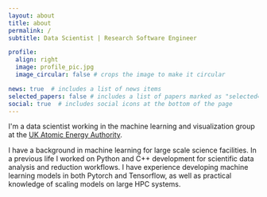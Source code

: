 ```yaml
---
layout: about
title: about
permalink: /
subtitle: Data Scientist | Research Software Engineer

profile:
  align: right
  image: profile_pic.jpg
  image_circular: false # crops the image to make it circular

news: true  # includes a list of news items
selected_papers: false # includes a list of papers marked as "selected={true}"
social: true  # includes social icons at the bottom of the page
---
```


I'm a data scientist working in the machine learning and visualization group at the [UK Atomic Energy Authority](https://ccfe.ukaea.uk/). 

I have a background in machine learning for large scale science facilities. In a previous life I worked on Python and C++ development for scientific data analysis and reduction workflows. I have experience developing machine learning models in both Pytorch and Tensorflow, as well as practical knowledge of scaling models on large HPC systems.
